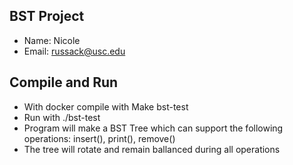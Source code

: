 ## BST Project
- Name: Nicole
- Email: russack@usc.edu

## Compile and Run
- With docker compile with Make bst-test
- Run with ./bst-test
- Program will make a BST Tree which can support the following operations: insert(), print(), remove()
- The tree will rotate and remain ballanced during all operations
